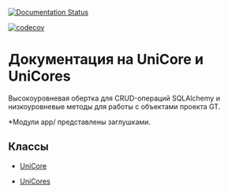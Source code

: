 [![Documentation Status](https://readthedocs.org/projects/gt-unicore/badge/?version=latest)](https://gt-unicore.readthedocs.io/ru/latest/?badge=latest)

[![codecov](https://codecov.io/gh/AnastasiaDDM/GT-Unicore/branch/main/graph/badge.svg?token=3NQV48X5K2)](https://codecov.io/gh/AnastasiaDDM/GT-Unicore)

# Документация на UniCore и UniCores

Высокоуровневая обертка для CRUD-операций SQLAlchemy и низкоуровневые методы для работы с объектами проекта GT.

*Модули app/ представлены заглушками.
## Классы
* [UniCore](./docs/build/markdown/unicore.md "Документация на UniCore")

* [UniCores](./docs/build/markdown/unicores.md "Документация на UniCores")
